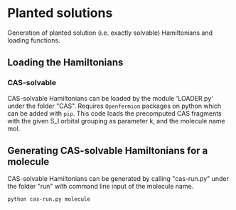 # Planted solutions
Generation of planted solution (i.e. exactly solvable) Hamiltonians and loading functions.

## Loading the Hamiltonians
### CAS-solvable
CAS-solvable Hamiltonians can be loaded by the module 'LOADER.py' under the folder "CAS". Requires `Openfermion` packages on python which can be added with `pip`. This code loads the precomputed CAS fragments with the given S_I orbital grouping as parameter k, and the molecule name mol.

## Generating CAS-solvable Hamiltonians for a molecule
CAS-solvable Hamiltonians can be generated by calling "cas-run.py" under the folder "run" with command line input of the molecule name.
```
python cas-run.py molecule
```

